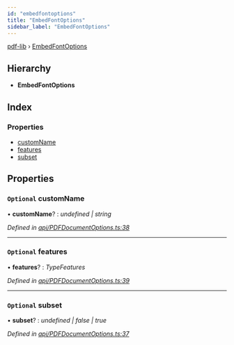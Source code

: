 ```yaml
---
id: "embedfontoptions"
title: "EmbedFontOptions"
sidebar_label: "EmbedFontOptions"
---
```


[pdf-lib](../index.md) › [EmbedFontOptions](embedfontoptions.md)

## Hierarchy

* **EmbedFontOptions**

## Index

### Properties

* [customName](embedfontoptions.md#optional-customname)
* [features](embedfontoptions.md#optional-features)
* [subset](embedfontoptions.md#optional-subset)

## Properties

### `Optional` customName

• **customName**? : *undefined | string*

*Defined in [api/PDFDocumentOptions.ts:38](https://github.com/Hopding/pdf-lib/blob/d213f92/src/api/PDFDocumentOptions.ts#L38)*

___

### `Optional` features

• **features**? : *TypeFeatures*

*Defined in [api/PDFDocumentOptions.ts:39](https://github.com/Hopding/pdf-lib/blob/d213f92/src/api/PDFDocumentOptions.ts#L39)*

___

### `Optional` subset

• **subset**? : *undefined | false | true*

*Defined in [api/PDFDocumentOptions.ts:37](https://github.com/Hopding/pdf-lib/blob/d213f92/src/api/PDFDocumentOptions.ts#L37)*

